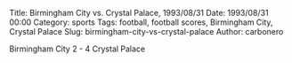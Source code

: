 Title: Birmingham City vs. Crystal Palace, 1993/08/31
Date: 1993/08/31 00:00
Category: sports
Tags: football, football scores, Birmingham City, Crystal Palace
Slug: birmingham-city-vs-crystal-palace
Author: carbonero


Birmingham City 2 - 4 Crystal Palace

